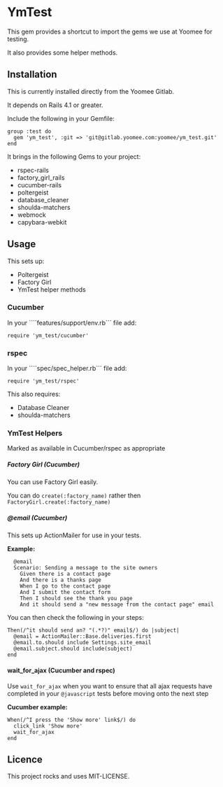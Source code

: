 # YmTest

This gem provides a shortcut to import the gems we use at Yoomee for testing.

It also provides some helper methods.

## Installation

This is currently installed directly from the Yoomee Gitlab.

It depends on Rails 4.1 or greater.

Include the following in your Gemfile:

```
group :test do
  gem 'ym_test', :git => 'git@gitlab.yoomee.com:yoomee/ym_test.git'
end
```

It brings in the following Gems to your project:

 * rspec-rails
 * factory_girl_rails
 * cucumber-rails
 * poltergeist
 * database_cleaner
 * shoulda-matchers
 * webmock
 * capybara-webkit

## Usage

This sets up:

* Poltergeist
* Factory Girl
* YmTest helper methods

### Cucumber

In your ````features/support/env.rb``` file add:

```
require 'ym_test/cucumber'
```

### rspec

In your ````spec/spec_helper.rb``` file add:

```
require 'ym_test/rspec'
```

This also requires:

* Database Cleaner
* shoulda-matchers

### YmTest Helpers

Marked as available in Cucumber/rspec as appropriate

##### Factory Girl (Cucumber)

You can use Factory Girl easily.

You can do ```create(:factory_name)``` rather then ```FactoryGirl.create(:factory_name)```


##### @email (Cucumber)

This sets up ActionMailer for use in your tests.

**Example:**

```
  @email
  Scenario: Sending a message to the site owners
    Given there is a contact page
    And there is a thanks page
    When I go to the contact page
    And I submit the contact form
    Then I should see the thank you page
    And it should send a "new message from the contact page" email
```

You can then check the following in your steps:

```
Then(/^it should send an? "(.*?)" email$/) do |subject|
  @email = ActionMailer::Base.deliveries.first
  @email.to.should include Settings.site_email
  @email.subject.should include(subject)
end
```
#### wait_for_ajax (Cucumber and rspec)

Use ```wait_for_ajax``` when you want to ensure that all ajax requests have
completed in your ```@javascript``` tests before moving onto the next step

**Cucumber example:**

```
When(/^I press the 'Show more' link$/) do
  click_link 'Show more'
  wait_for_ajax
end
```

## Licence

This project rocks and uses MIT-LICENSE.
